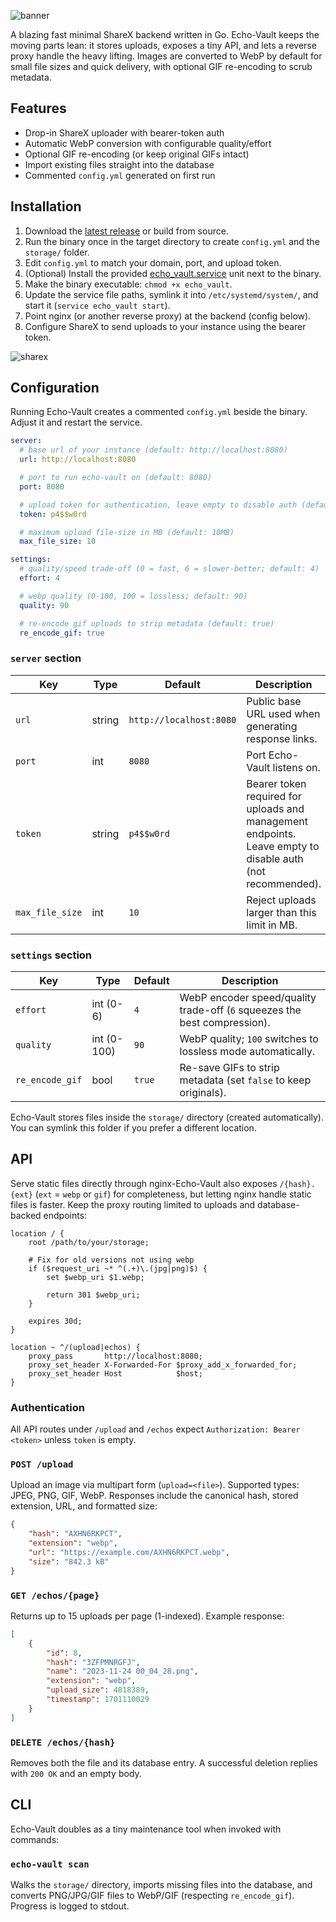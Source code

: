 ![banner](.github/banner.png)

A blazing fast minimal ShareX backend written in Go. Echo-Vault keeps the moving parts lean: it stores uploads, exposes a tiny API, and lets a reverse proxy handle the heavy lifting. Images are converted to WebP by default for small file sizes and quick delivery, with optional GIF re-encoding to scrub metadata.

## Features

- Drop-in ShareX uploader with bearer-token auth
- Automatic WebP conversion with configurable quality/effort
- Optional GIF re-encoding (or keep original GIFs intact)
- Import existing files straight into the database
- Commented `config.yml` generated on first run

## Installation

1. Download the [latest release](https://github.com/coalaura/echo-vault/releases/latest) or build from source.
2. Run the binary once in the target directory to create `config.yml` and the `storage/` folder.
3. Edit `config.yml` to match your domain, port, and upload token.
4. (Optional) Install the provided [echo_vault.service](echo_vault.service) unit next to the binary.
5. Make the binary executable: `chmod +x echo_vault`.
6. Update the service file paths, symlink it into `/etc/systemd/system/`, and start it (`service echo_vault start`).
7. Point nginx (or another reverse proxy) at the backend (config below).
8. Configure ShareX to send uploads to your instance using the bearer token.

![sharex](.github/sharex.png)

## Configuration

Running Echo-Vault creates a commented `config.yml` beside the binary. Adjust it and restart the service.

```yaml
server:
  # base url of your instance (default: http://localhost:8080)
  url: http://localhost:8080

  # port to run echo-vault on (default: 8080)
  port: 8080

  # upload token for authentication, leave empty to disable auth (default: p4$$w0rd)
  token: p4$$w0rd

  # maximum upload file-size in MB (default: 10MB)
  max_file_size: 10

settings:
  # quality/speed trade-off (0 = fast, 6 = slower-better; default: 4)
  effort: 4

  # webp quality (0-100, 100 = lossless; default: 90)
  quality: 90

  # re-encode gif uploads to strip metadata (default: true)
  re_encode_gif: true
```

### `server` section

| Key | Type | Default | Description |
|-----|------|---------|-------------|
| `url` | string | `http://localhost:8080` | Public base URL used when generating response links. |
| `port` | int | `8080` | Port Echo-Vault listens on. |
| `token` | string | `p4$$w0rd` | Bearer token required for uploads and management endpoints. Leave empty to disable auth (not recommended). |
| `max_file_size` | int | `10` | Reject uploads larger than this limit in MB. |

### `settings` section

| Key | Type | Default | Description |
|-----|------|---------|-------------|
| `effort` | int (0-6) | `4` | WebP encoder speed/quality trade-off (`6` squeezes the best compression). |
| `quality` | int (0-100) | `90` | WebP quality; `100` switches to lossless mode automatically. |
| `re_encode_gif` | bool | `true` | Re-save GIFs to strip metadata (set `false` to keep originals). |

Echo-Vault stores files inside the `storage/` directory (created automatically). You can symlink this folder if you prefer a different location.

## API

Serve static files directly through nginx-Echo-Vault also exposes `/{hash}.{ext}` (`ext` = `webp` or `gif`) for completeness, but letting nginx handle static files is faster. Keep the proxy routing limited to uploads and database-backed endpoints:

```nginx
location / {
    root /path/to/your/storage;

    # Fix for old versions not using webp
    if ($request_uri ~* ^(.+)\.(jpg|png)$) {
        set $webp_uri $1.webp;

        return 301 $webp_uri;
    }

    expires 30d;
}

location ~ ^/(upload|echos) {
    proxy_pass       http://localhost:8080;
    proxy_set_header X-Forwarded-For $proxy_add_x_forwarded_for;
    proxy_set_header Host            $host;
}
```

### Authentication

All API routes under `/upload` and `/echos` expect `Authorization: Bearer <token>` unless `token` is empty.

### `POST /upload`

Upload an image via multipart form (`upload=<file>`). Supported types: JPEG, PNG, GIF, WebP. Responses include the canonical hash, stored extension, URL, and formatted size:

```json
{
    "hash": "AXHN6RKPCT",
    "extension": "webp",
    "url": "https://example.com/AXHN6RKPCT.webp",
    "size": "842.3 kB"
}
```

### `GET /echos/{page}`

Returns up to 15 uploads per page (1-indexed). Example response:

```json
[
    {
        "id": 8,
        "hash": "3ZFPMNRGFJ",
        "name": "2023-11-24 00_04_28.png",
        "extension": "webp",
        "upload_size": 4818389,
        "timestamp": 1701110029
    }
]
```

### `DELETE /echos/{hash}`

Removes both the file and its database entry. A successful deletion replies with `200 OK` and an empty body.

## CLI

Echo-Vault doubles as a tiny maintenance tool when invoked with commands:

### `echo-vault scan`

Walks the `storage/` directory, imports missing files into the database, and converts PNG/JPG/GIF files to WebP/GIF (respecting `re_encode_gif`). Progress is logged to stdout.
